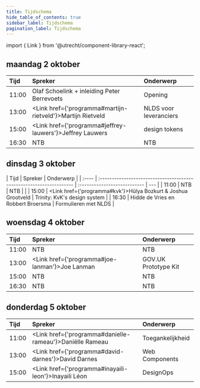 ```yaml
---
title: Tijdschema
hide_table_of_contents: true
sidebar_label: Tijdschema
pagination_label: Tijdschema
---
```


import { Link } from '@utrecht/component-library-react';

## maandag 2 oktober

| Tijd  | Spreker                                                           | Onderwerp              |
| :---- | :---------------------------------------------------------------- | :--------------------- |
| 11:00 | Olaf Schoelink + inleiding Peter Berrevoets                       | Opening                |
| 13:00 | <Link href={'programma#martijn-rietveld'}>Martijn Rietveld</Link> | NLDS voor leveranciers |
| 15:00 | <Link href={'programma#jeffrey-lauwers'}>Jeffrey Lauwers</Link>   | design tokens          |
| 16:30 | NTB                                                               | NTB                    |

## dinsdag 3 oktober

| Tijd  | Spreker                                                              | Onderwerp                    |
| :---- | :------------------------------------------------------------------- | :--------------------------- | --- |
| 11:00 | NTB                                                                  | NTB                          |     |
| 15:00 | <Link href={'programma#kvk'}>Hülya Bozkurt & Joshua Grootveld</Link> | Trinity: KvK's design system |
| 16:30 | Hidde de Vries en Robbert Broersma                                   | Formulieren met NLDS         |

## woensdag 4 oktober

| Tijd  | Spreker                                               | Onderwerp            |
| :---- | :---------------------------------------------------- | :------------------- |
| 11:00 | NTB                                                   | NTB                  |
| 13:00 | <Link href={'programma#joe-lanman'}>Joe Lanman</Link> | GOV.UK Prototype Kit |
| 15:00 | NTB                                                   | NTB                  |
| 16:30 | NTB                                                   | NTB                  |

## donderdag 5 oktober

| Tijd  | Spreker                                                         | Onderwerp        |
| :---- | :-------------------------------------------------------------- | :--------------- |
| 11:00 | <Link href={'programma#danielle-rameau'}>Daniëlle Rameau</Link> | Toegankelijkheid |
| 13:00 | <Link href={'programma#david-darnes'}>David Darnes</Link>       | Web Components   |
| 15:00 | <Link href={'programma#inayaili-leon'}>Inayaili Léon</Link>     | DesignOps        |
